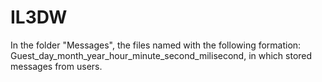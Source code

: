 # IL3DW
In the folder "Messages", the files named with the following formation: Guest_day_month_year_hour_minute_second_milisecond, in which stored messages from users.
